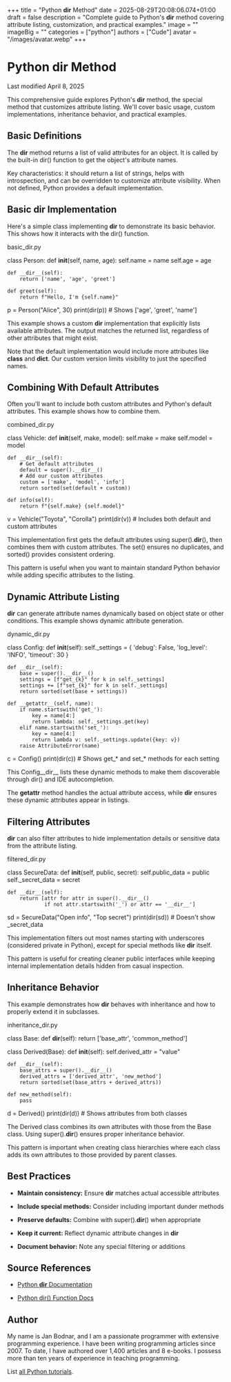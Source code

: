 +++
title = "Python __dir__ Method"
date = 2025-08-29T20:08:06.074+01:00
draft = false
description = "Complete guide to Python's __dir__ method covering attribute listing, customization, and practical examples."
image = ""
imageBig = ""
categories = ["python"]
authors = ["Cude"]
avatar = "/images/avatar.webp"
+++

# Python __dir__ Method

Last modified April 8, 2025

This comprehensive guide explores Python's __dir__ method, the
special method that customizes attribute listing. We'll cover basic usage,
custom implementations, inheritance behavior, and practical examples.

## Basic Definitions

The __dir__ method returns a list of valid attributes for an
object. It is called by the built-in dir() function to get the
object's attribute names.

Key characteristics: it should return a list of strings, helps with
introspection, and can be overridden to customize attribute visibility. When
not defined, Python provides a default implementation.

## Basic __dir__ Implementation

Here's a simple class implementing __dir__ to demonstrate its
basic behavior. This shows how it interacts with the dir()
function.

basic_dir.py
  

class Person:
    def __init__(self, name, age):
        self.name = name
        self.age = age
    
    def __dir__(self):
        return ['name', 'age', 'greet']
    
    def greet(self):
        return f"Hello, I'm {self.name}"

p = Person("Alice", 30)
print(dir(p))  # Shows ['age', 'greet', 'name']

This example shows a custom __dir__ implementation that explicitly
lists available attributes. The output matches the returned list, regardless of
other attributes that might exist.

Note that the default implementation would include more attributes like
__class__ and __dict__. Our custom version limits
visibility to just the specified names.

## Combining With Default Attributes

Often you'll want to include both custom attributes and Python's default
attributes. This example shows how to combine them.

combined_dir.py
  

class Vehicle:
    def __init__(self, make, model):
        self.make = make
        self.model = model
    
    def __dir__(self):
        # Get default attributes
        default = super().__dir__()
        # Add our custom attributes
        custom = ['make', 'model', 'info']
        return sorted(set(default + custom))
    
    def info(self):
        return f"{self.make} {self.model}"

v = Vehicle("Toyota", "Corolla")
print(dir(v))  # Includes both default and custom attributes

This implementation first gets the default attributes using super().__dir__(),
then combines them with custom attributes. The set() ensures no
duplicates, and sorted() provides consistent ordering.

This pattern is useful when you want to maintain standard Python behavior while
adding specific attributes to the listing.

## Dynamic Attribute Listing

__dir__ can generate attribute names dynamically based on object
state or other conditions. This example shows dynamic attribute generation.

dynamic_dir.py
  

class Config:
    def __init__(self):
        self._settings = {
            'debug': False,
            'log_level': 'INFO',
            'timeout': 30
        }
    
    def __dir__(self):
        base = super().__dir__()
        settings = [f"get_{k}" for k in self._settings]
        settings += [f"set_{k}" for k in self._settings]
        return sorted(set(base + settings))
    
    def __getattr__(self, name):
        if name.startswith('get_'):
            key = name[4:]
            return lambda: self._settings.get(key)
        elif name.startswith('set_'):
            key = name[4:]
            return lambda v: self._settings.update({key: v})
        raise AttributeError(name)

c = Config()
print(dir(c))  # Shows get_* and set_* methods for each setting

This Config__dir__ lists these dynamic methods to make
them discoverable through dir() and IDE autocompletion.

The __getattr__ method handles the actual attribute access, while
__dir__ ensures these dynamic attributes appear in listings.

## Filtering Attributes

__dir__ can also filter attributes to hide implementation details
or sensitive data from the attribute listing.

filtered_dir.py
  

class SecureData:
    def __init__(self, public, secret):
        self.public_data = public
        self._secret_data = secret
    
    def __dir__(self):
        return [attr for attr in super().__dir__() 
                if not attr.startswith('_') or attr == '__dir__']

sd = SecureData("Open info", "Top secret")
print(dir(sd))  # Doesn't show _secret_data

This implementation filters out most names starting with underscores (considered
private in Python), except for special methods like __dir__ itself.

This pattern is useful for creating cleaner public interfaces while keeping
internal implementation details hidden from casual inspection.

## Inheritance Behavior

This example demonstrates how __dir__ behaves with inheritance and
how to properly extend it in subclasses.

inheritance_dir.py
  

class Base:
    def __dir__(self):
        return ['base_attr', 'common_method']

class Derived(Base):
    def __init__(self):
        self.derived_attr = "value"
    
    def __dir__(self):
        base_attrs = super().__dir__()
        derived_attrs = ['derived_attr', 'new_method']
        return sorted(set(base_attrs + derived_attrs))
    
    def new_method(self):
        pass

d = Derived()
print(dir(d))  # Shows attributes from both classes

The Derived class combines its own attributes with those from the
Base class. Using super().__dir__() ensures proper
inheritance behavior.

This pattern is important when creating class hierarchies where each class adds
its own attributes to those provided by parent classes.

## Best Practices

- **Maintain consistency:** Ensure __dir__ matches actual accessible attributes

- **Include special methods:** Consider including important dunder methods

- **Preserve defaults:** Combine with super().__dir__() when appropriate

- **Keep it current:** Reflect dynamic attribute changes in __dir__

- **Document behavior:** Note any special filtering or additions

## Source References

- [Python __dir__ Documentation](https://docs.python.org/3/reference/datamodel.html#object.__dir__)

- [Python dir() Function Docs](https://docs.python.org/3/library/functions.html#dir)

## Author

My name is Jan Bodnar, and I am a passionate programmer with extensive
programming experience. I have been writing programming articles since 2007.
To date, I have authored over 1,400 articles and 8 e-books. I possess more
than ten years of experience in teaching programming.

List [all Python tutorials](/python/).